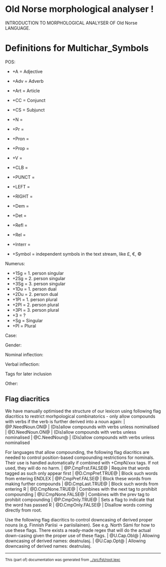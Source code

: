 
# Old Norse morphological analyser                      !
INTRODUCTION TO MORPHOLOGICAL ANALYSER OF Old Norse LANGUAGE.


 # Definitions for Multichar_Symbols
POS:
 * +A = Adjective
 * +Adv = Adverb
 * +Art = Article
 * +CC = Conjunct
 * +CS = Subjunct
 * +N =
 * +Pr =
 * +Pron =
 * +Prop =
 * +V =

 * +CLB =
 * +PUNCT =
 * +LEFT =
 * +RIGHT =

 * +Dem =
 * +Det =
 * +Refl =
 * +Rel =
 * +Interr = 
 * +Symbol = independent symbols in the text stream, like £, €, ©

Numerus:
 * +1Sg  = 1. person singular
 * +2Sg  = 2. person singular
 * +3Sg  = 3. person singular
 * +1Du  = 1. person dual
 * +2Du  = 2. person dual
 * +1Pl  = 1. person plural
 * +2Pl  = 2. person plural
 * +3Pl  = 3. person plural
 * +3    = ?
 * +Sg   = Singular
 * +Pl   = Plural

Case:

Gender:

Nominal inflection:

Verbal inflection:

Tags for later inclusion

Other:

## Flag diacritics
We have manually optimised the structure of our lexicon using following
flag diacritics to restrict morhpological combinatorics - only allow compounds
with verbs if the verb is further derived into a noun again:
 |  @P.NeedNoun.ON@ | (Dis)allow compounds with verbs unless nominalised
 |  @D.NeedNoun.ON@ | (Dis)allow compounds with verbs unless nominalised
 |  @C.NeedNoun@ | (Dis)allow compounds with verbs unless nominalised

For languages that allow compounding, the following flag diacritics are needed
to control position-based compounding restrictions for nominals. Their use is
handled automatically if combined with +CmpN/xxx tags. If not used, they will
do no harm.
 |  @P.CmpFrst.FALSE@ | Require that words tagged as such only appear first
 |  @D.CmpPref.TRUE@ | Block such words from entering ENDLEX
 |  @P.CmpPref.FALSE@ | Block these words from making further compounds
 |  @D.CmpLast.TRUE@ | Block such words from entering R
 |  @D.CmpNone.TRUE@ | Combines with the next tag to prohibit compounding
 |  @U.CmpNone.FALSE@ | Combines with the prev tag to prohibit compounding
 |  @P.CmpOnly.TRUE@ | Sets a flag to indicate that the word has passed R
 |  @D.CmpOnly.FALSE@ | Disallow words coming directly from root.

Use the following flag diacritics to control downcasing of derived proper
nouns (e.g. Finnish Pariisi -> pariisilainen). See e.g. North Sámi for how to use
these flags. There exists a ready-made regex that will do the actual down-casing
given the proper use of these flags.
 |  @U.Cap.Obl@ | Allowing downcasing of derived names: deatnulasj.
 |  @U.Cap.Opt@ | Allowing downcasing of derived names: deatnulasj.











* * *
<small>This (part of) documentation was generated from [../src/fst/root.lexc](http://github.com/giellalt/lang-non/blob/main/../src/fst/root.lexc)</small>